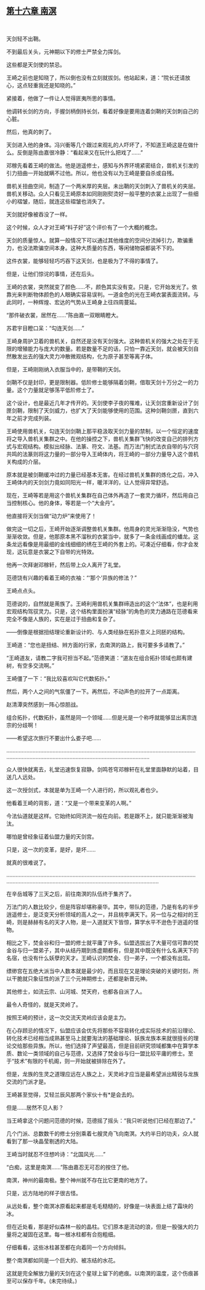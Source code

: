 ## [第十六章 南溟](https://www.xxbiquge.com/11_11207/9118231.html)
﻿

  天剑轻不出鞘。

  不到最后关头，元神期以下的修士严禁全力挥剑。

  这些都是天剑使的禁忌。

  王崎之前也是知晓了，所以倒也没有立刻就拔剑。他站起来，道：“院长还请放心，这点轻重我还是知晓的。”

  紧接着，他做了一件让人觉得匪夷所思的事情。

  他调转长剑的方向，手握剑柄倒持长剑，看着好像是要用连着剑鞘的天剑刺自己的心脏。

  然后，他真的刺了。

  天剑进入他的身体。冯兴衝等几个跟过来观礼的人吓坏了，不知道王崎这是在做什么。反倒是陈由嘉很冷静：“看起来又在玩什么把戏了……”

  邓稼先看着王崎的做法。他是逍遥修士，感知与外界环境紧密结合，兽机关引发的引力扭曲一开始就瞒不过他。所以，他也没有以为王崎是要自杀或自残。

  兽机关扭曲空间，制造了一个两米厚的夹层。未出鞘的天剑刺入了兽机关的夹层。兽机关移动。众人只看见王崎原本如同刚刚熨烫好一般平整的衣裳上出现了一些细小的褶皱，随后，就连这些褶皱也消失了。

  天剑就好像被吞没了一样。

  这个时候，众人才对王崎“料子好”这个评价有了一个大概的概念。

  天剑的质量惊人。就算一般情况下可以通过其他维度的空间分流掉引力，欺骗重力，也没法欺骗空间本身。这种大质量的东西，等闲储物袋都装不下的。

  这件衣裳，能够轻轻巧巧吞下这天剑，也是极为了不得的事情了。

  但是，让他们惊诧的事情，还在后头。

  王崎的衣裳，突然就变了颜色……不，颜色其实没有变。只是，它开始发光了。依靠光来判断物体颜色的人眼确实容易误判。一道金色的光在王崎衣裳表面流转。与此同时，一种辉煌、宏达的气势从王崎身上往四周蔓延。

  “那件破衣裳，居然在……”陈由嘉一双眼睛瞪大。

  苏君宇目瞪口呆：“勾连天剑……”

  王崎身周护卫着的兽机关，自然还是没有天剑强大。这种兽机关的强大之处在于无限的增殖能力与庞大的数量。若是数量不足的话，只怕一靠近天剑，就会被天剑自然散发出去的强大灵力冲散微观结构，化为原子甚至等离子体。

  但是，王崎刚刚纳入衣服当中的，是带鞘的天剑。

  剑鞘不仅是封印，更是限制器。低阶修士能够隔着剑鞘，借取天剑十万分之一的力量。这个力量就足够荡平低阶修士了。

  这个设计，也是最近几年才传开的。天剑使李子夜的罹难，让天剑宫重新设计了剑匣剑鞘，限制了天剑威力，也扩大了天剑能够使用的范围。这种剑鞘剑匣，直到六年之前才完成列装。

  王崎使用兽机关，勾连天剑剑鞘上那平稳汲取天剑力量的禁制，以一个恒定的速度将之导入兽机关集群之中。在他的操控之下，兽机关集群飞快的改变自己的排列方式与宏观结构。模拟出经脉、法篆、符文、法基。而万法门制式法衣自带的与穴窍共鸣的法篆则将这力量的一部分导入王崎体内，将王崎的一部分力量导入这个兽机关构成的介层。

  原本就是被剑鞘缓冲过的力量已经基本无害。在经过兽机关集群的炼化之后，冲入王崎体内的天剑剑力竟如同阳光一样，暖洋洋的，让人觉得异常舒适。

  现在，王崎等若是用这个兽机关集群在自己体外再造了一套灵力循环，然后用自己当控制核心。他的身体，等若是一个“大金丹”。

  他直接将天剑当做“动力炉”来使用了！

  做完这一切之后，王崎开始逐渐调整兽机关集群。他周身的灵光渐渐隐没，气势也渐渐收敛。但是，他那原本黑不溜秋的衣裳当中，就多了一条金线画成的蟠龙。这条龙远看像是用最细的金线细细的绣在王崎的外套上的。可凑近仔细看，你才会发现，这玩意是衣裳之下自带的光特效。

  他再一次拜谢邓稼轩，然后带上众人离开了礼堂。

  范德饶有兴趣的看着王崎的衣袖：“‘那个’异族的修法？”

  王崎点点头。

  范德说的，自然就是萳族了。王崎利用兽机关集群缔造出的这个“法体”，也是利用宏观结构驾驭灵力。只是，这个结构里面扮演“经脉”的角色的灵力通路在范德看来完全不像是人族的，实在是过于扭曲和复杂了。

  ——倒像是根据扭结理论重新设计的、与人类经脉在拓扑意义上同胚的结构。

  王崎道：“您也是扭结、辫方面的行家，去南溟的路上，我可要多多请教了。”

  “王崎道友，请教二字我可担当不起。”范德笑道：“道友在组合拓扑领域也颇有建树，有空多交流啊。”

  王崎僵了一下：“我比较喜欢叫它代数拓扑。”

  然后，两个人之间的气氛僵了一下。再然后，不动声色的拉开了一点距离。

  赵清潭突然感到一阵心惊胆战。

  组合拓扑，代数拓扑，虽然是同一个领域……但是光是一个称呼就能够显出离宗连宗的分歧啊！

  ——希望这次旅行不要出什么娄子吧……

  ………………………………………………………………………………………………………………………………………………………………………………………………

  众人很快就离去，礼堂迅速恢复寂静。剑鸣苍穹邓稼轩在礼堂里面静默的站着，目送几人远处。

  这一次授剑式，本就是单为王崎一个人进行的，所以观礼者也少。

  他看着王崎的背影，道：“又是一个带来变革的人啊。”

  今法仙道就是这样。它始终如同洪流一般在向前。若是跟不上，就只能渐渐被淘汰。

  哪怕是曾经象征着仙盟力量的天剑宫。

  只是，这一次的变革，是好，是坏……

  就真的很难说了。

  ……………………………………………………………………………………………………………………………………………………………………………………………………

  在辛岳城等了三天之后，前往南溟的队伍终于集齐了。

  万法门的人数比较少，但是阵容却堪称豪华。其中，带队的范德，乃是有名的半步逍遥修士，是泛变天分析领域的高人之一，并且桃李满天下。另一位与之相对的王崎，则是赫赫有名的天才人物，是一入道就天下皆惊，算学水平不逊色于逍遥的怪物。

  相比之下，焚金谷和归一盟的修士就平庸了许多。仙盟选拔出了大量可信可靠的焚金谷与归一盟弟子，其中从结丹期到炼虚期都有，但是其中既没有什么名满天下的名宿，也没有什么妖孽的天才。王崎认识的焚金、归一弟子，一个都没有出现。

  缥缈宫在五绝大派当中人数本就是最少的，而且现在又是理论突破的关键时刻，所以干脆就只象征性的派了三个元神期修士，还都是新晋元神。

  其他修士，如流云宗、山河城、焚天府，也都各自派了人。

  最令人奇怪的，就是天灵岭了。

  按照王崎的预计，这一次交流天灵岭应该会是主力。

  在心存顾忌的情况下，仙盟应该会优先将那些不容易转化成实际技术的前沿理论、转化技术已经相当成熟甚至马上就要淘汰的基础理论、妖族龙族本来就很擅长的理论交给那些异族。所以，他们选择了声望最高，但是目前研究领域都集中在算学本质、数论一类领域的自己与范德，又选择了焚金谷与归一盟比较平庸的修士。至于“技术”有限的千机阁，则一开始就被排除在外了。

  但是，龙族的生灵之道理应远在人族之上，天灵岭才应当是最希望派出精锐与龙族交流的门派才是。

  王崎甚至觉得，艾轻兰辰风那两个家伙十有*是会去的。

  但是……居然不见人影？

  当王崎拿这个问题问范德的时候，范德摇了摇头：“我只听说他们已经在那边了。”

  几个门派、总数数千的修士分别乘着七艘灵舟飞向南溟。大约半日的功夫，众人就看到了那一块晶莹剔透的大陆。

  王崎当时就忍不住想吟诗：“北国风光……”

  “白痴，这里是南溟……”陈由嘉忍无可忍的按住了他。

  南溟，神州的最南极。整个神州就不存在比它更南的地方了。

  只是，远方陆地的样子很古怪。

  从远处看，整个南溟冰原看起来都是毛毛糙糙的，好像是一块表面上结了霜块的冰。

  但在近处看，那是好似森林一般的晶柱。它们原本是流动的浪，但是一股强大的力量将之凝固在这里。每一根冰柱都有合抱粗细。

  仔细看看，这些冰柱甚至都在向着同一个方向倾斜。

  整个南溟都如同是一个巨大的、被冻结的水花。

  这就是完全解放力量的天剑在这个星球上留下的疤痕。以南溟的温度，这个伤痕甚至可以保存千年。(未完待续。)
